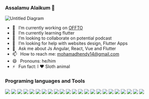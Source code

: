 ### Assalamu Alaikum 👋
![Untitled Diagram](https://github.com/mohamedhendy/mohamedhendy/blob/main/mohamedehndy.png?raw=true)


- 🔭 &ensp;I’m currently working on  <a href="https://offto.com.kw/">OFFTO</a>
- 🌱 &ensp;I’m currently learning flutter
- 👯 &ensp;I’m looking to collaborate on potential podcast
- 🤔 &ensp;I’m looking for help with  websites design, Flutter Apps
- 💬 &ensp;Ask me about Js Angular, React, Vue and Flutter
- 📫 &ensp;How to reach me: mohamadhendy14@gmail.com
- 😄 &ensp;Pronouns: he/him
- ⚡ &ensp;Fun fact: I  ❤️  Sloth animal
### Programing languages and Tools
<img src="https://img.icons8.com/color/48/000000/javascript.png"/> <img src="https://img.icons8.com/color/48/000000/html-5.png"/> <img src="https://img.icons8.com/color/48/000000/css3.png"/> <img src="https://img.icons8.com/color/48/000000/bootstrap.png"/> <img src="https://img.icons8.com/color/48/000000/angularjs.png"/> <img src="https://img.icons8.com/color/48/000000/vue-js.png"/> <img src="https://img.icons8.com/color/48/000000/react-native.png"/> <img src="https://img.icons8.com/color/48/000000/flutter.png"/> <img src="https://img.icons8.com/color/48/000000/dart.png"/> <img src="https://img.icons8.com/color/48/000000/sass.png"/> <img src="https://img.icons8.com/ios-filled/50/4a90e2/jquery.png"/> <img src="https://img.icons8.com/officel/48/000000/php-logo.png"/> <img src="https://img.icons8.com/ios-filled/50/fa314a/laravel.png"/> <img src="https://img.icons8.com/color/48/000000/google-firebase-console.png"/> <img src="https://img.icons8.com/dusk/64/000000/webpack.png"/> <img src="https://img.icons8.com/color/48/000000/typescript.png"/> <img src="https://img.icons8.com/color/48/000000/docker.png"/> <img src="https://img.icons8.com/fluent/48/000000/github.png"/> <img src="https://img.icons8.com/color/48/000000/gitlab.png"/> <img src="https://img.icons8.com/fluent/48/000000/adobe-xd.png"/> <img src="https://img.icons8.com/color/48/4a90e2/adobe-photoshop.png"/> <img src="https://img.icons8.com/color/48/000000/lunacy.png"/> <img src="https://img.icons8.com/plasticine/48/000000/sketch.png"/> 
 

